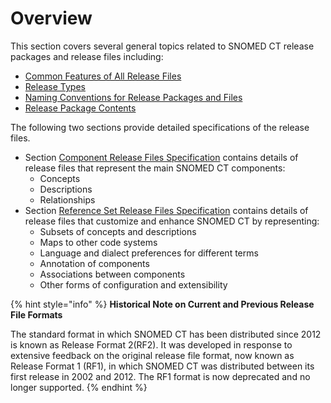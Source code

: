# Overview

This section covers several general topics related to SNOMED CT release packages and release files including:

* [Common Features of All Release Files](3.1-common-features-of-all-release-files/)
* [Release Types](3.2-release-types.md)
* [Naming Conventions for Release Packages and Files](3.3-naming-conventions-for-release-packages-and-files/)
* [Release Package Contents](3.4-release-package-contents.md)

The following two sections provide detailed specifications of the release files.

* Section [Component Release Files Specification](../component-release-file-specification/4-component-release-files-specification.md) contains details of release files that represent the main SNOMED CT components:
  * Concepts
  * Descriptions
  * Relationships
* Section [Reference Set Release Files Specification](broken-reference) contains details of release files that customize and enhance SNOMED CT by representing:
  * Subsets of concepts and descriptions
  * Maps to other code systems
  * Language and dialect preferences for different terms
  * Annotation of components
  * Associations between components
  * Other forms of configuration and extensibility

{% hint style="info" %}
**Historical Note on Current and Previous Release File Formats**

The standard format in which  SNOMED CT has been distributed since 2012 is known as Release Format 2(RF2). It was developed in response to extensive feedback on the original release file format, now known as Release Format 1 (RF1), in which SNOMED CT was distributed between its first release in 2002 and 2012. The RF1 format is now deprecated and no longer supported.
{% endhint %}
